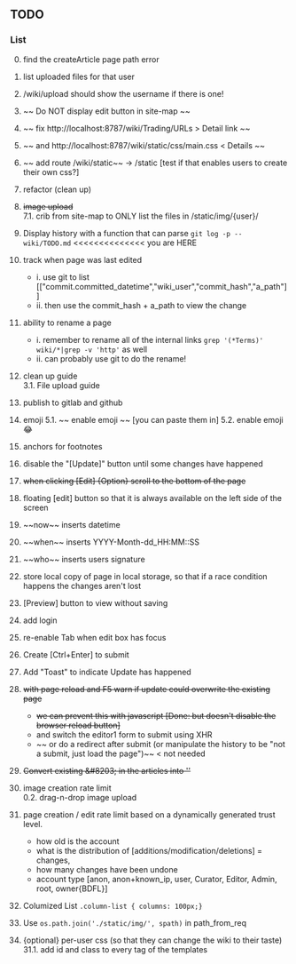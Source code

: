 ## TODO

### List

00. find the createArticle page path error
0. list uploaded files for that user
0.  /wiki/upload should show the username if there is one!
000. ~~ Do NOT display edit button in site-map ~~
01. ~~ fix http://localhost:8787/wiki/Trading/URLs &gt; Detail link ~~
02. ~~ and http://localhost:8787/wiki/static/css/main.css &lt; Details ~~
03. ~~ add route /wiki/static~~ -&gt; /static [test if that enables users to create their own css?]
03. refactor (clean up)
04. ~~image upload~~  
7.1. crib from site-map to ONLY list the files in /static/img/{user}/  
0002. Display history with a function that can parse `git log -p -- wiki/TODO.md` &lt;&lt;&lt;&lt;&lt;&lt;&lt;&lt;&lt;&lt;&lt;&lt;&lt;&lt; you are HERE 
23. track when page was last edited
     - i. use git to list [["commit.committed_datetime","wiki_user","commit_hash","a_path"]]
     -  ii. then use the commit_hash + a_path to view the change
24. ability to rename a page
    - i. remember to rename all of the internal links `grep '(*Terms)' wiki/*|grep -v 'http'` as well
    - ii. can probably use git to do the rename! 
3. clean up guide   
3.1. File upload guide
4. publish to gitlab and github

5. emoji
5.1. ~~ enable emoji ~~ [you can paste them in] 
5.2. enable emoji :joy:
6. anchors for footnotes
19. disable the "[Update]" button until some changes have happened
17. ~~when clicking [Edit] {Option} scroll to the bottom of the page~~
20. floating [edit] button so that it is always available on the left side of the screen
12. ~\~now~\~ inserts datetime
13. ~\~when~\~ inserts YYYY-Month-dd_HH:MM::SS
14. ~\~who~\~ inserts users signature
25. store local copy of page in local storage, so that if a race condition happens the changes aren't lost
26. [Preview] button to view without saving
1. add login
8. re-enable Tab when edit box has focus
9. Create [Ctrl+Enter] to submit
10. Add "Toast" to indicate Update has happened
25. ~~with page reload and F5 warn if update could overwrite the existing page~~
     - ~~we can prevent this with javascript [Done: but doesn't disable the browser reload button]~~
     - and switch the editor1 form to submit using XHR
     - ~~ or do a redirect after submit (or manipulate the history to be "not a submit, just load the page")~~ &lt; not needed
12. ~~Convert existing &amp;​#8203; in the articles into '&#8203;'~~
14. image creation rate limit   
0.2. drag-n-drop image upload   
13. page creation /  edit rate limit based on a dynamically generated trust level.
     - how old is the account
     - what is the distribution of [additions/modification/deletions] = changes, 
     - how many changes have been undone
     - account type [anon, anon+known_ip, user, Curator, Editor, Admin, root, owner{BDFL}]
15. Columized List `.column-list { columns: 100px;}` 
17. Use `os.path.join('./static/img/', spath)` in path_from_req 
18. {optional} per-user css (so that they can change the wiki to their taste)   
31.1. add id and class to every tag of the templates

